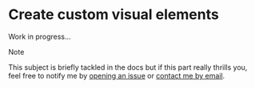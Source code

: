 # Create custom visual elements

Work in progress...

> [!NOTE]
> This subject is briefly tackled in the docs but if this part really thrills you, feel free to notify me by [opening an issue](https://github.com/MorganKryze/ConsoleAppVisuals/issues) or [contact me by email](mailto:morgan@kodelab.fr).
